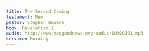 ```yaml
---
title: The Second Coming
testament: New
pastor: Stephen Bowers
book: Revelation 1
audio: http://www.mecgoodnews.org/audio/10920191.mp3
service: Morning
---
```

